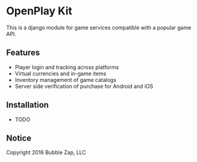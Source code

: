OpenPlay Kit
=============

This is a django module for game services compatible with a popular game API.

Features
--------

* Player login and tracking across platforms
* Virtual currencies and in-game items
* Inventory management of game catalogs
* Server side verification of purchase for Android and iOS

Installation
------------

* TODO

Notice
------
Copyright 2016 Bubble Zap, LLC
